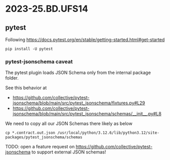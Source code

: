 # 2023-25.BD.UFS14

## pytest

Following https://docs.pytest.org/en/stable/getting-started.html#get-started

`pip install -U pytest`

### pytest-jsonschema caveat

The pytest plugin loads JSON Schema only from the internal package folder.

See this behavior at
- https://github.com/collective/pytest-jsonschema/blob/main/src/pytest_jsonschema/fixtures.py#L29
- https://github.com/collective/pytest-jsonschema/blob/main/src/pytest_jsonschema/schemas/__init__.py#L8

We need to copy all our JSON Schemas there likely as below

`cp *.contract.out.json /usr/local/python/3.12.6/lib/python3.12/site-packages/pytest_jsonschema/schemas`

TODO: open a feature request on https://github.com/collective/pytest-jsonschema to support external JSON schemas!
